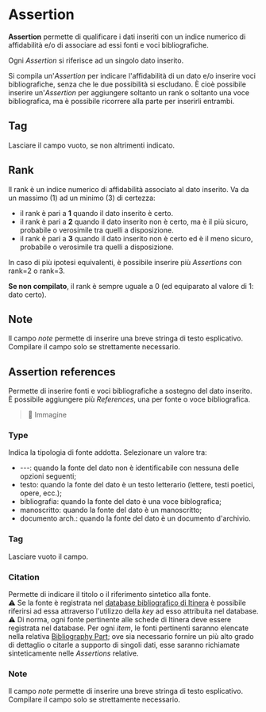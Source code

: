 # Assertion 

**Assertion** permette di qualificare i dati inseriti con un indice numerico di affidabilità e/o di associare ad essi fonti e voci bibliografiche.  

Ogni _Assertion_ si riferisce ad un singolo dato inserito.

Si compila un'_Assertion_ per indicare l'affidabilità di un dato e/o inserire voci bibliografiche, senza che le due possibilità si escludano. È cioè possibile inserire un'_Assertion_ per aggiungere soltanto un rank o soltanto una voce bibliografica, ma è possibile ricorrere alla parte per inserirli entrambi.

## Tag
Lasciare il campo vuoto, se non altrimenti indicato.

## Rank 
Il rank è un indice numerico di affidabilità associato al dato inserito. Va da un massimo (1) ad un minimo (3) di certezza:
* il rank è pari a **1** quando il dato inserito è certo.  
* il rank è pari a **2** quando il dato inserito non è certo, ma è il più sicuro, probabile o verosimile tra quelli a disposizione.  
* il rank è pari a **3** quando il dato inserito non è certo ed è il meno sicuro, probabile o verosimile tra quelli a disposizione.

In caso di più ipotesi equivalenti, è possibile inserire più _Assertions_ con rank=2 o rank=3.

**Se non compilato**, il rank è sempre uguale a 0 (ed equiparato al valore di 1: dato certo).

##  Note  
Il campo _note_ permette di inserire una breve stringa di testo esplicativo. Compilare il campo solo se strettamente necessario.  


## Assertion references  
Permette di inserire fonti e voci bibliografiche a sostegno del dato inserito.  
È possibile aggiungere più _References_, una per fonte o voce bibliografica.
> 🚧 Immagine

### Type
Indica la tipologia di fonte addotta. Selezionare un valore tra:  
* ---: quando la fonte del dato non è identificabile con nessuna delle opzioni seguenti;
* testo: quando la fonte del dato è un testo letterario (lettere, testi poetici, opere, ecc.);
* bibliografia: quando la fonte del dato è una voce biblografica;
* manoscritto: quando la fonte del dato è un manoscritto;
* documento arch.: quando la fonte del dato è un documento d'archivio.

### Tag
Lasciare vuoto il campo.

### Citation
Permette di indicare il titolo o il riferimento sintetico alla fonte.  
⚠️ Se la fonte è registrata nel [database bibliografico di Itinera](External_Bibliography_Part.md) è possibile riferirsi ad essa attraverso l'utilizzo della _key_ ad esso attribuita nel database.  
⚠️ Di norma, ogni fonte pertinente alle schede di Itinera deve essere registrata nel database. Per ogni _item_, le fonti pertinenti saranno elencate nella relativa [Bibliography Part](External_Bibliography_Part.md); ove sia necessario fornire un più alto grado di dettaglio o citarle a supporto di singoli dati, esse saranno richiamate sinteticamente nelle _Assertions_ relative.  

### Note
Il campo _note_ permette di inserire una breve stringa di testo esplicativo. Compilare il campo solo se strettamente necessario. 
